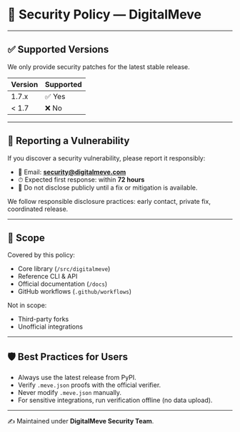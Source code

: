 # 🔐 Security Policy — DigitalMeve

---

## ✅ Supported Versions

We only provide security patches for the latest stable release.

| Version | Supported |
|---------|-----------|
| 1.7.x   | ✅ Yes     |
| < 1.7   | ❌ No      |

---

## 📢 Reporting a Vulnerability

If you discover a security vulnerability, please report it responsibly:

- 📧 Email: **security@digitalmeve.com**
- ⏱ Expected first response: within **72 hours**
- 🚫 Do not disclose publicly until a fix or mitigation is available.

We follow responsible disclosure practices: early contact, private fix, coordinated release.

---

## 🎯 Scope

Covered by this policy:

- Core library (`/src/digitalmeve`)
- Reference CLI & API
- Official documentation (`/docs`)
- GitHub workflows (`.github/workflows`)

Not in scope:

- Third-party forks
- Unofficial integrations

---

## 🛡 Best Practices for Users

- Always use the latest release from PyPI.
- Verify `.meve.json` proofs with the official verifier.
- Never modify `.meve.json` manually.
- For sensitive integrations, run verification offline (no data upload).

---

✍️ Maintained under **DigitalMeve Security Team**.
